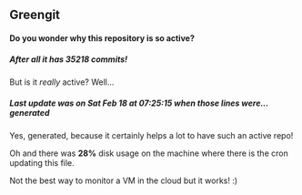## Greengit

#### Do you wonder why this repository is so active?

##### After all it has 35218 commits!

But is it *really* active? Well...

##### Last update was on Sat Feb 18 at 07:25:15 when those lines were... generated

Yes, generated, because it certainly helps a lot to have such an active repo!

Oh and there was **28%** disk usage on the machine
where there is the cron updating this file.

Not the best way to monitor a VM in the cloud but it works! :)

